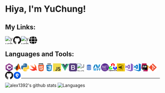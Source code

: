 # Hiya, I'm YuChung!

## My Links:
[<img align="left" alt="yuchungchuang.wordpress.com" width="26px" height="26px" src="https://cdn.jsdelivr.net/npm/simple-icons@v4/icons/wordpress.svg" />][blog]
[<img align="left" alt="GitHub" width="26px" height="26px" src="https://raw.githubusercontent.com/github/explore/78df643247d429f6cc873026c0622819ad797942/topics/github/github.png" />][github]
[<img align="left" alt="yuchung chuang | LinkedIn" width="26px" height="26px" src="https://cdn.jsdelivr.net/npm/simple-icons@v3/icons/linkedin.svg" />][linkedin]
[<img align="left" alt="yuchung-chuang.webnode.com" width="26px" height="26px" src="https://raw.githubusercontent.com/alex1392/icons/master/Personal/globe-solid.svg" />][website]

<br />

## Languages and Tools:

<img align="left" alt="CSharp" width="26px" height="26px" src="https://raw.githubusercontent.com/alex1392/icons/master/Programming%20Language/csharp.png" />
<img align="left" alt="Matlab" width="26px" height="26px" src="https://raw.githubusercontent.com/alex1392/icons/master/Programming%20Language/matlab.png" />
<img align="left" alt="Python" width="26px" height="26px" src="https://raw.githubusercontent.com/alex1392/icons/master/Programming%20Language/Python.png" />
<img align="left" alt="Swift" width="26px" height="26px" src="https://raw.githubusercontent.com/alex1392/icons/master/Programming%20Language/Swift.png" />

<img align="left" alt="HTML5" width="26px" height="26px" src="https://raw.githubusercontent.com/github/explore/80688e429a7d4ef2fca1e82350fe8e3517d3494d/topics/html/html.png" />
<img align="left" alt="CSS3" width="26px" height="26px" src="https://raw.githubusercontent.com/github/explore/80688e429a7d4ef2fca1e82350fe8e3517d3494d/topics/css/css.png" />
<img align="left" alt="JavaScript" width="26px" height="26px" src="https://raw.githubusercontent.com/github/explore/80688e429a7d4ef2fca1e82350fe8e3517d3494d/topics/javascript/javascript.png" />
<img align="left" alt="JavaScript" width="26px" height="26px" src="https://raw.githubusercontent.com/github/explore/80688e429a7d4ef2fca1e82350fe8e3517d3494d/topics/vue/vue.png" />
<img align="left" alt="JavaScript" width="26px" height="26px" src="https://raw.githubusercontent.com/github/explore/80688e429a7d4ef2fca1e82350fe8e3517d3494d/topics/bootstrap/bootstrap.png" />
<img align="left" alt="JavaScript" width="26px" height="26px" src="https://camo.githubusercontent.com/2eb688a747805c9acd144faf728c8a30f86fc4ca5fb39e6528232f0372151364/68747470733a2f2f63646e2e7261776769742e636f6d2f7075676a732f7075672d6c6f676f2f656563343336636565386664396431373236643738333963626539396431663639343639326330632f5356472f7075672d66696e616c2d6c6f676f2d5f2d636f6c6f75722d3132382e737667" />
<img align="left" alt="JavaScript" width="26px" height="26px" src="https://raw.githubusercontent.com/github/explore/80688e429a7d4ef2fca1e82350fe8e3517d3494d/topics/sql/sql.png" />


<img align="left" alt="WPF" width="26px" height="26px" src="https://raw.githubusercontent.com/alex1392/icons/master/Frameworks/wpf.png" />
<img align="left" alt="dotnet core" width="26px" height="26px" src="https://raw.githubusercontent.com/alex1392/icons/master/Frameworks/dotnet%20core.png" />
<img align="left" alt="openCV" width="26px" height="26px" src="https://raw.githubusercontent.com/alex1392/icons/master/Frameworks/OpenCV.png" />
<img align="left" alt="PowerBI" width="26px" height="26px" src="https://raw.githubusercontent.com/alex1392/icons/master/PowerBi.jpg" />

<img align="left" alt="Visual Studio" width="26px" height="26px" src="https://raw.githubusercontent.com/alex1392/icons/master/Development%20Tools/VisualStudio.png" />
<img align="left" alt="Visual Studio Code" width="26px" height="26px" src="https://raw.githubusercontent.com/github/explore/80688e429a7d4ef2fca1e82350fe8e3517d3494d/topics/visual-studio-code/visual-studio-code.png" />
<img align="left" alt="ReSharper" width="26px" height="26px" src="https://raw.githubusercontent.com/alex1392/icons/master/Development%20Tools/ReSharper.png" />
<img align="left" alt="Git" width="26px" height="26px" src="https://raw.githubusercontent.com/alex1392/icons/master/Development%20Tools/git.png" />
<img align="left" alt="GitHub" width="26px" height="26px" src="https://raw.githubusercontent.com/github/explore/78df643247d429f6cc873026c0622819ad797942/topics/github/github.png" />
<img align="left" alt="SourceTree" width="26px" height="26px" src="https://raw.githubusercontent.com/alex1392/icons/master/Development%20Tools/sourcetree.png" />

<br />
<br />

---

![alex1392's github stats](https://github-readme-stats.vercel.app/api?username=alex1392&show_icons=true&count_private=true&include_all_commits=true)
![Languages](https://github-readme-stats.vercel.app/api/top-langs/?username=alex1392&layout=compact&count_private=true) 
<!---
test if commit triggers github stats updates
-->

[website]: https://yuchung-chuang.webnode.tw/
[blog]: https://yuchungchuang.wordpress.com/
[linkedin]: https://www.linkedin.com/in/yuchung-chuang/
[github]:https://github.com/alex1392
